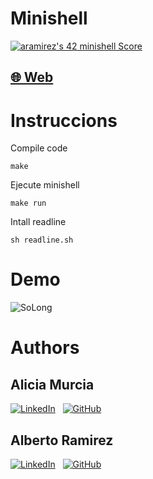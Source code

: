 # Minishell

[![aramirez's 42 minishell Score](https://badge42.vercel.app/api/v2/cl6y65hc100490gl7reg9ecj1/project/2866738)](https://github.com/JaeSeoKim/badge42)

## [🌐 Web](arsalas.github.io/minishell/) 

# Instruccions
Compile code
```shell
make
```
Ejecute minishell
```shell
make run
```
Intall readline
```shell
sh readline.sh
```

# Demo
![SoLong](https://raw.githubusercontent.com/arsalas/42_Cursus/main/video/demo.gif)


# Authors
## Alicia Murcia
<!-- [Alicia Murcia](https://github.com/aliciamurma) -->
[![LinkedIn](https://img.shields.io/badge/linkedin-%230077B5.svg?style=for-the-badge&logo=linkedin&logoColor=white)](https://es.linkedin.com/in/aliciamurciamaya)
&nbsp;
[![GitHub](https://img.shields.io/badge/github-%23121011.svg?style=for-the-badge&logo=github&logoColor=white)](https://github.com/aliciamurma)

## Alberto Ramirez
<!-- [Alberto Ramirez](https://github.com/arsalas) -->
[![LinkedIn](https://img.shields.io/badge/linkedin-%230077B5.svg?style=for-the-badge&logo=linkedin&logoColor=white)](https://www.linkedin.com/in/alberto-ram%C3%ADrez-salas/)
&nbsp;
[![GitHub](https://img.shields.io/badge/github-%23121011.svg?style=for-the-badge&logo=github&logoColor=white)](https://github.com/arsalas)